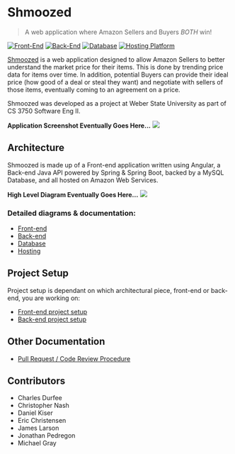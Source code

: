 # Shmoozed
> A web application where Amazon Sellers and Buyers _BOTH_ win!

[![Front-End][front-end-image]](https://angular.io/)
[![Back-End][backend-end-image]](https://spring.io/)
[![Database][database-image]](https://www.mysql.com/)
[![Hosting Platform][hosting-platform-image]](https://aws.amazon.com/)

[Shmoozed](http://www.shmoozed.com) is a web application designed to allow Amazon Sellers to better understand the market price for their items. This is done by trending price data for items over time. In addition, potential Buyers can provide their ideal price (how good of a deal or steal they want) and negotiate with sellers of those items, eventually coming to an agreement on a price.

Shmoozed was developed as a project at Weber State University as part of CS 3750 Software Eng II.

**Application Screenshot Eventually Goes Here...**
![](screenshot.png)

## Architecture

Shmoozed is made up of a Front-end application written using Angular, a Back-end Java API powered by Spring & Spring Boot, backed by a MySQL Database, and all hosted on Amazon Web Services.

**High Level Diagram Eventually Goes Here...**
![](high-level-arch.png)

### Detailed diagrams & documentation:
* [Front-end](/BackEnd/README.md#architecture)
* [Back-end](/FrontEnd/README.md#architecture)
* [Database](/BackEnd/README.md#architecture)
* [Hosting](/Docs/Hosting.md#architecture)

## Project Setup

Project setup is dependant on which architectural piece, front-end or back-end, you are working on:

* [Front-end project setup](/FrontEnd/README.md#setup)
* [Back-end project setup](/BackEnd/README.md#setup)

## Other Documentation

* [Pull Request / Code Review Procedure](/Docs/Contributing.md)

## Contributors

* Charles Durfee
* Christopher Nash
* Daniel Kiser
* Eric Christensen
* James Larson
* Jonathan Pedregon
* Michael Gray


<!-- Markdown Image Definitions -->
[front-end-image]: https://img.shields.io/badge/Front--end-Angular-blue.svg 
[backend-end-image]: https://img.shields.io/badge/Back--end-Java%20%26%20Spring%20Boot-brightgreen.svg
[database-image]: https://img.shields.io/badge/Database-MySQL-orange.svg
[hosting-platform-image]: https://img.shields.io/badge/Hosting--Platform-AWS-yellow.svg
